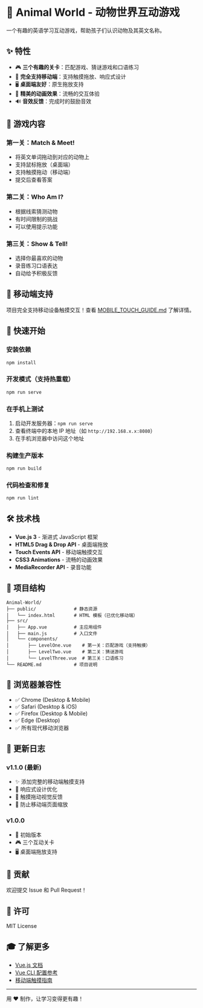 # 🦁 Animal World - 动物世界互动游戏

一个有趣的英语学习互动游戏，帮助孩子们认识动物及其英文名称。

## ✨ 特性

- 🎮 **三个有趣的关卡**：匹配游戏、猜谜游戏和口语练习
- 📱 **完全支持移动端**：支持触摸拖放、响应式设计
- 🖥️ **桌面端友好**：原生拖放支持
- 🎨 **精美的动画效果**：流畅的交互体验
- 🔊 **音效反馈**：完成时的鼓励音效

## 🎯 游戏内容

### 第一关：Match & Meet!
- 将英文单词拖动到对应的动物上
- 支持鼠标拖放（桌面端）
- 支持触摸拖动（移动端）
- 提交后查看答案

### 第二关：Who Am I?
- 根据线索猜测动物
- 有时间限制的挑战
- 可以使用提示功能

### 第三关：Show & Tell!
- 选择你最喜欢的动物
- 录音练习口语表达
- 自动给予积极反馈

## 📱 移动端支持

项目完全支持移动设备触摸交互！查看 [MOBILE_TOUCH_GUIDE.md](./MOBILE_TOUCH_GUIDE.md) 了解详情。

## 🚀 快速开始

### 安装依赖
```bash
npm install
```

### 开发模式（支持热重载）
```bash
npm run serve
```

### 在手机上测试
1. 启动开发服务器：`npm run serve`
2. 查看终端中的本地 IP 地址（如 `http://192.168.x.x:8080`）
3. 在手机浏览器中访问这个地址

### 构建生产版本
```bash
npm run build
```

### 代码检查和修复
```bash
npm run lint
```

## 🛠️ 技术栈

- **Vue.js 3** - 渐进式 JavaScript 框架
- **HTML5 Drag & Drop API** - 桌面端拖放
- **Touch Events API** - 移动端触摸交互
- **CSS3 Animations** - 流畅的动画效果
- **MediaRecorder API** - 录音功能

## 📂 项目结构

```
Animal-World/
├── public/              # 静态资源
│   └── index.html       # HTML 模板（已优化移动端）
├── src/
│   ├── App.vue          # 主应用组件
│   ├── main.js          # 入口文件
│   └── components/
│       ├── LevelOne.vue    # 第一关：匹配游戏（支持触摸）
│       ├── LevelTwo.vue    # 第二关：猜谜游戏
│       └── LevelThree.vue  # 第三关：口语练习
└── README.md            # 项目说明
```

## 🎨 浏览器兼容性

- ✅ Chrome (Desktop & Mobile)
- ✅ Safari (Desktop & iOS)
- ✅ Firefox (Desktop & Mobile)
- ✅ Edge (Desktop)
- ✅ 所有现代移动浏览器

## 📝 更新日志

### v1.1.0 (最新)
- ✨ 添加完整的移动端触摸支持
- 📱 响应式设计优化
- 🎨 触摸拖动视觉反馈
- 🔧 防止移动端页面缩放

### v1.0.0
- 🎉 初始版本
- 🎮 三个互动关卡
- 🖥️ 桌面端拖放支持

## 🤝 贡献

欢迎提交 Issue 和 Pull Request！

## 📄 许可

MIT License

## 🎓 了解更多

- [Vue.js 文档](https://vuejs.org/)
- [Vue CLI 配置参考](https://cli.vuejs.org/config/)
- [移动端触摸指南](./MOBILE_TOUCH_GUIDE.md)

---

用 ❤️ 制作，让学习变得更有趣！

